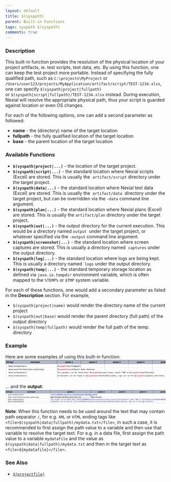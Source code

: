 ```yaml
---
layout: default
title: $(syspath)
parent: Built-in Functions
tags: syspath $(syspath)
comments: true
---
```



### Description
This built-in function provides the resolution of the physical location of your project artifacts, ie. test scripts, 
test data, etc. By using this function, one can keep the test project more portable. Instead of specifying the fully 
qualified path, such as `C:\projects\MyProject` or 
`/Users/user123/projects/MyApplication/artifact/script/TEST-1234.xlsx`, one can specify `$(syspath|project|fullpath)` 
or `$(syspath|script|fullpath)/TEST-1234.xlsx` instead. During execution, Nexial will resolve the appropriate 
physical path, thus your script is guarded against location or even OS changes.

For each of the following options, one can add a second parameter as followed:
- **name** - the (directory) name of the target location
- **fullpath** - the fully qualified location of the target location
- **base** - the parent location of the target location


### Available Functions
- **`$(syspath|project|...)`** - the location of the target project.
- **`$(syspath|script|...)`** - the standard location where Nexial scripts (Excel) are stored. This is usually the 
  `artifact/script` directory under the target project.
- **`$(syspath|data|...)`** - the standard location where Nexial test data (Excel) are stored. This is usually the 
  `artifact/data`  directory under the target project, but can be overridden via the `-data` command line argument.
- **`$(syspath|plan|...)`** - the standard location where Nexial plans (Excel) are stored. This is usually the
  `artifact/plan` directory under the target project.
- **`$(syspath|out|...)`** - the output directory for the current execution. This would be a directory named `output` 
  under the target project, or whatever specified via the `-output` command line argument.
- **`$(syspath|screenshot|...)`** - the standard location where screen captures are stored. This is usually a 
  directory named  `captures` under the output directory.
- **`$(syspath|log|...)`** - the standard location where logs are being kept. This is usually a directory named 
  `logs` under the output directory.
- **`$(syspath|temp|...)`** - the standard temporary storage location as defined via `java.io.tempdir` environment 
  variable, which is often mapped to the `%TEMP%` or `$TMP` system variable.

For each of these functions, one would add a secondary parameter as listed in the **Description** section. For 
example,
- `$(syspath|project|name)` would render the directory name of the current project
- `$(syspath|out|base)` would render the parent directory (full path) of the output directory
- `$(syspath|temp|fullpath)` would render the full path of the temp. directory


### Example
Here are some examples of using this built-in function:<br/>
![script](image/$(syspath)_01.png)

... and the **output**:<br/>
![output](image/$(syspath)_02.png)

**Note**: When this function needs to be used around the text that may contain path separator `/`, for e.g. `XML`
or `HTML` ending tags like `<file>$(syspath|data|fullpath)/mydata.txt</file>`, in such a case, it is recommended to
first assign the path value to a variable and then use that variable to resolve the target text. For e.g. in a
data file, first assign the path value to a variable `mydatafile` and the value as `$(syspath|data|fullpath)/mydata.txt`
and then in the target text as `<file>${mydatafile}</file>`.


### See Also
- [`$(projectfile)`]($(projectfile))
